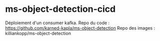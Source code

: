 # ms-object-detection-cicd

Déploiement d'un consumer kafka. 
Repo du code : https://github.com/karned-kapla/ms-object-detection
Repo des images : killiankopp/ms-object-detection